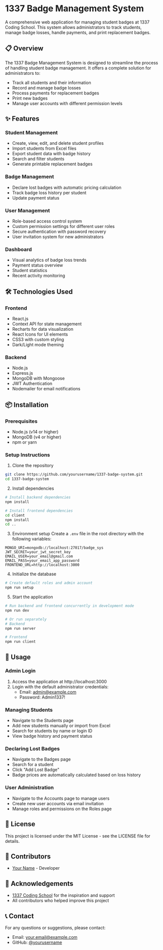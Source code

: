 # 1337 Badge Management System

A comprehensive web application for managing student badges at 1337 Coding School. This system allows administrators to track students, manage badge losses, handle payments, and print replacement badges.

## 📋 Overview

The 1337 Badge Management System is designed to streamline the process of handling student badge management. It offers a complete solution for administrators to:

- Track all students and their information
- Record and manage badge losses
- Process payments for replacement badges
- Print new badges
- Manage user accounts with different permission levels

## ✨ Features

### Student Management
- Create, view, edit, and delete student profiles
- Import students from Excel files
- Export student data with badge history
- Search and filter students
- Generate printable replacement badges

### Badge Management
- Declare lost badges with automatic pricing calculation
- Track badge loss history per student
- Update payment status

### User Management
- Role-based access control system
- Custom permission settings for different user roles
- Secure authentication with password recovery
- User invitation system for new administrators

### Dashboard
- Visual analytics of badge loss trends
- Payment status overview
- Student statistics
- Recent activity monitoring

## 🛠️ Technologies Used

### Frontend
- React.js
- Context API for state management
- Recharts for data visualization
- React Icons for UI elements
- CSS3 with custom styling
- Dark/Light mode theming

### Backend
- Node.js
- Express.js
- MongoDB with Mongoose
- JWT Authentication
- Nodemailer for email notifications

## 📦 Installation

### Prerequisites
- Node.js (v14 or higher)
- MongoDB (v4 or higher)
- npm or yarn

### Setup Instructions

1. Clone the repository
```bash
git clone https://github.com/yourusername/1337-badge-system.git
cd 1337-badge-system
```

2. Install dependencies
```bash
# Install backend dependencies
npm install

# Install frontend dependencies
cd client
npm install
cd ..
```

3. Environment setup
Create a `.env` file in the root directory with the following variables:
```
MONGO_URI=mongodb://localhost:27017/badge_sys
JWT_SECRET=your_jwt_secret_key
EMAIL_USER=your_email@gmail.com
EMAIL_PASS=your_email_app_password
FRONTEND_URL=http://localhost:3000
```

4. Initialize the database
```bash
# Create default roles and admin account
npm run setup
```

5. Start the application
```bash
# Run backend and frontend concurrently in development mode
npm run dev

# Or run separately
# Backend
npm run server

# Frontend
npm run client
```

## 🚀 Usage

### Admin Login
1. Access the application at http://localhost:3000
2. Login with the default administrator credentials:
   - Email: admin@example.com
   - Password: Admin1337!

### Managing Students
- Navigate to the Students page
- Add new students manually or import from Excel
- Search for students by name or login ID
- View badge history and payment status

### Declaring Lost Badges
- Navigate to the Badges page
- Search for a student
- Click "Add Lost Badge"
- Badge prices are automatically calculated based on loss history

### User Administration
- Navigate to the Accounts page to manage users
- Create new user accounts via email invitation
- Manage roles and permissions on the Roles page

## 📜 License

This project is licensed under the MIT License - see the LICENSE file for details.

## 👥 Contributors

- [Your Name](https://github.com/yourusername) - Developer

## 🙏 Acknowledgements

- [1337 Coding School](https://1337.ma/) for the inspiration and support
- All contributors who helped improve this project

## 📞 Contact

For any questions or suggestions, please contact:
- Email: your.email@example.com
- GitHub: [@yourusername](https://github.com/yourusername)
